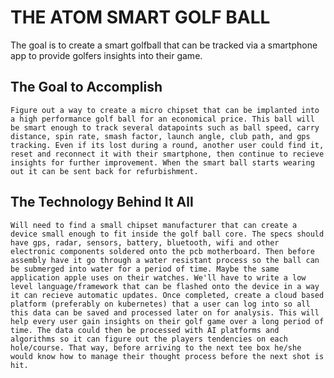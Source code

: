 # THE ATOM SMART GOLF BALL
The goal is to create a smart golfball that can be tracked via a smartphone app to provide golfers insights into their game.

## The Goal to Accomplish
```Figure out a way to create a micro chipset that can be implanted into a high performance golf ball for an economical price. This ball will be smart enough to track several datapoints such as ball speed, carry distance, spin rate, smash factor, launch angle, club path, and gps tracking. Even if its lost during a round, another user could find it, reset and reconnect it with their smartphone, then continue to recieve insights for further improvement. When the smart ball starts wearing out it can be sent back for refurbishment.```

## The Technology Behind It All
```Will need to find a small chipset manufacturer that can create a device small enough to fit inside the golf ball core. The specs should have gps, radar, sensors, battery, bluetooth, wifi and other electronic components soldered onto the pcb motherboard. Then before assembly have it go through a water resistant process so the ball can be submerged into water for a period of time. Maybe the same application apple uses on their watches. We'll have to write a low level language/framework that can be flashed onto the device in a way it can recieve automatic updates. Once completed, create a cloud based platform (preferably on kubernetes) that a user can log into so all this data can be saved and processed later on for analysis. This will help every user gain insights on their golf game over a long period of time. The data could then be processed with AI platforms and algorithms so it can figure out the players tendencies on each hole/course. That way, before arriving to the next tee box he/she would know how to manage their thought process before the next shot is hit.```


